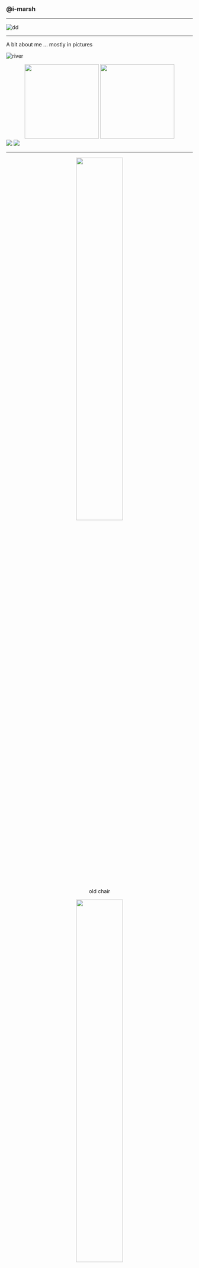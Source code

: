 ### @i-marsh

--- 

![dd](images/demodays.png)

---

A bit about me ... mostly in pictures

![river](images/landscape-river-1.jpeg)

<div align="center">
<img src="https://github.com/i-marsh/i-marsh/images/kayak1.JPG"  height="200px" />
<img src="images/kayak2.jpeg" height="200px"/>
</div>
<img src="images/portrait-river-1.JPG" />
<img src="images/portrait-bridge-1.jpeg" />

---
<div align="center" width="100%">
<img src="images/oldchair.jpeg" width="50%">
</div>

<div align="center">
  <p>old chair</p>
  <img src="images/newchair.jpeg" width="50%">
  <p>new chair</p>
</div>

---

<img src="images/grad.jpeg" width="auto"/>

<div align="center">
<img src="images/brothers.jpeg" width="auto" align="left"/>
<img src="images/oscar.jpg" width="auto"/>
</div>
<center>
<img src="images/dog.jpeg" width="300" />
<br>

---
I also like to play the markets :)

---
<img src="images/elite.jpeg">
<img src="images/elite-dangerous.jpeg">
<img src="images/then-now.png">
</center>
